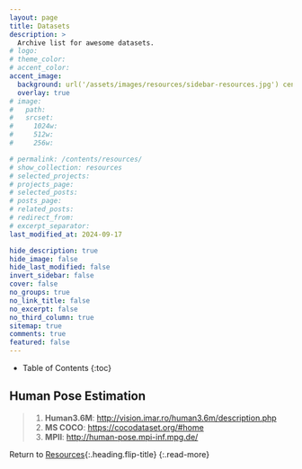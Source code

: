 ```yaml
---
layout: page
title: Datasets
description: >
  Archive list for awesome datasets.
# logo:
# theme_color:
# accent_color:
accent_image:
  background: url('/assets/images/resources/sidebar-resources.jpg') center/cover
  overlay: true
# image:
#   path:
#   srcset:
#     1024w:
#     512w:
#     256w:

# permalink: /contents/resources/
# show_collection: resources
# selected_projects:
# projects_page:
# selected_posts:
# posts_page:
# related_posts:
# redirect_from:
# excerpt_separator:
last_modified_at: 2024-09-17

hide_description: true
hide_image: false
hide_last_modified: false
invert_sidebar: false
cover: false
no_groups: true
no_link_title: false
no_excerpt: false
no_third_column: true
sitemap: true
comments: true
featured: false
---
```


- Table of Contents
{:toc}

## Human Pose Estimation

> 1. **Human3.6M**: http://vision.imar.ro/human3.6m/description.php
> 2. **MS COCO**: https://cocodataset.org/#home
> 3. **MPII**: http://human-pose.mpi-inf.mpg.de/

Return to [Resources](index.md){:.heading.flip-title}
{:.read-more}

